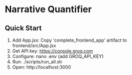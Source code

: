 # Narrative Quantifier

## Quick Start
1. Add App.jsx: Copy 'complete_frontend_app' artifact to frontend/src/App.jsx
2. Get API key: https://console.groq.com
3. Configure: nano .env (add GROQ_API_KEY)
4. Run: ./scripts/run_all.sh
5. Open: http://localhost:3000
